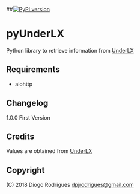 ##[![PyPI version](https://badge.fury.io/py/pyipma.svg)](https://badge.fury.io/py/pyipma)

# pyUnderLX
Python library to retrieve information from [UnderLX](https://github.com/underlx/disturbancesmlx)

## Requirements
- aiohttp

## Changelog

1.0.0 First Version

## Credits
Values are obtained from [UnderLX](https://github.com/underlx/disturbancesmlx)

## Copyright

(C) 2018 Diogo Rodrigues <dpjrodrigues@gmail.com> 
